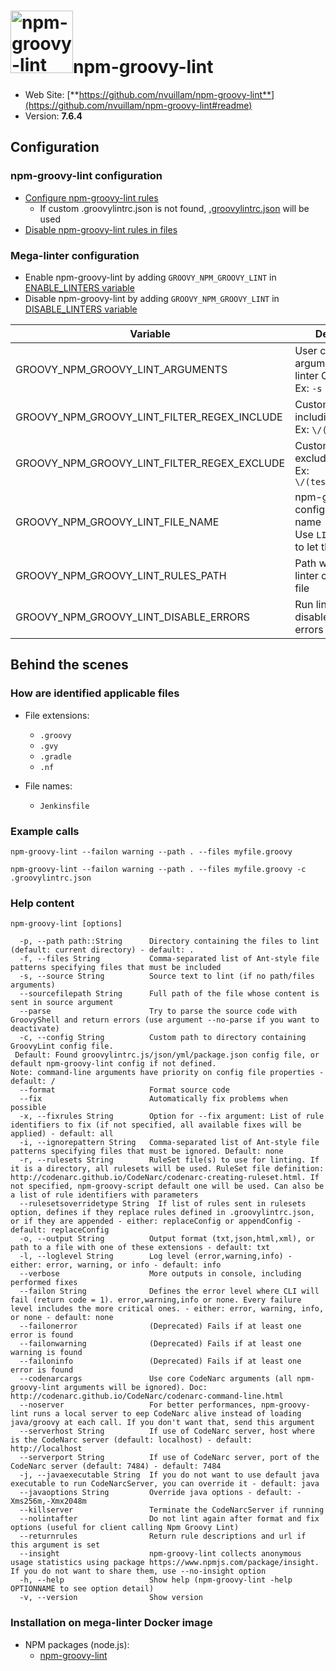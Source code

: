<!-- markdownlint-disable MD033 MD041 -->
<!-- Generated by .automation/build.py, please do not update manually -->
# <a href="https://github.com/nvuillam/npm-groovy-lint" target="blank" title="Visit linter Web Site"><img src="https://repository-images.githubusercontent.com/240214900/1dcdef80-773c-11ea-8c94-305acc58f5c6" alt="npm-groovy-lint" height="100px" class="megalinter-logo"></a>npm-groovy-lint

- Web Site: [**https://github.com/nvuillam/npm-groovy-lint**](https://github.com/nvuillam/npm-groovy-lint#readme)
- Version: **7.6.4**

## Configuration

### npm-groovy-lint configuration

- [Configure npm-groovy-lint rules](https://github.com/nvuillam/npm-groovy-lint#configuration)
  - If custom .groovylintrc.json is not found, [.groovylintrc.json](https://github.com/nvuillam/mega-linter/tree/master/TEMPLATES/.groovylintrc.json) will be used
- [Disable npm-groovy-lint rules in files](https://github.com/nvuillam/npm-groovy-lint#disabling-rules-in-source)

### Mega-linter configuration

- Enable npm-groovy-lint by adding `GROOVY_NPM_GROOVY_LINT` in [ENABLE_LINTERS variable](../index.md#activation-and-deactivation)
- Disable npm-groovy-lint by adding `GROOVY_NPM_GROOVY_LINT` in [DISABLE_LINTERS variable](../index.md#activation-and-deactivation)

| Variable | Description | Default value |
| ----------------- | -------------- | -------------- |
| GROOVY_NPM_GROOVY_LINT_ARGUMENTS | User custom arguments to add in linter CLI call<br/>Ex: `-s --foo "bar"` |  |
| GROOVY_NPM_GROOVY_LINT_FILTER_REGEX_INCLUDE | Custom regex including filter<br/>Ex: `\/(src\|lib)\/` | Include every file |
| GROOVY_NPM_GROOVY_LINT_FILTER_REGEX_EXCLUDE | Custom regex excluding filter<br/>Ex: `\/(test\|examples)\/` | Exclude no file |
| GROOVY_NPM_GROOVY_LINT_FILE_NAME | npm-groovy-lint configuration file name</br>Use `LINTER_DEFAULT` to let the linter find it | `.groovylintrc.json` |
| GROOVY_NPM_GROOVY_LINT_RULES_PATH | Path where to find linter configuration file | Workspace folder, then Mega-Linter default rules |
| GROOVY_NPM_GROOVY_LINT_DISABLE_ERRORS | Run linter but disable crash if errors found | `false` |

## Behind the scenes

### How are identified applicable files

- File extensions:
  - `.groovy`
  - `.gvy`
  - `.gradle`
  - `.nf`

- File names:
  - `Jenkinsfile`


### Example calls

```shell
npm-groovy-lint --failon warning --path . --files myfile.groovy
```

```shell
npm-groovy-lint --failon warning --path . --files myfile.groovy -c .groovylintrc.json
```


### Help content

```shell
npm-groovy-lint [options]

  -p, --path path::String      Directory containing the files to lint (default: current directory) - default: .
  -f, --files String           Comma-separated list of Ant-style file patterns specifying files that must be included
  -s, --source String          Source text to lint (if no path/files arguments)
  --sourcefilepath String      Full path of the file whose content is sent in source argument
  --parse                      Try to parse the source code with GroovyShell and return errors (use argument --no-parse if you want to deactivate)
  -c, --config String          Custom path to directory containing GroovyLint config file.
 Default: Found groovylintrc.js/json/yml/package.json config file, or default npm-groovy-lint config if not defined.
Note: command-line arguments have priority on config file properties - default: /
  --format                     Format source code
  --fix                        Automatically fix problems when possible
  -x, --fixrules String        Option for --fix argument: List of rule identifiers to fix (if not specified, all available fixes will be applied) - default: all
  -i, --ignorepattern String   Comma-separated list of Ant-style file patterns specifying files that must be ignored. Default: none
  -r, --rulesets String        RuleSet file(s) to use for linting. If it is a directory, all rulesets will be used. RuleSet file definition: http://codenarc.github.io/CodeNarc/codenarc-creating-ruleset.html. If not specified, npm-groovy-script default one will be used. Can also be a list of rule identifiers with parameters
  --rulesetsoverridetype String  If list of rules sent in rulesets option, defines if they replace rules defined in .groovylintrc.json, or if they are appended - either: replaceConfig or appendConfig - default: replaceConfig
  -o, --output String          Output format (txt,json,html,xml), or path to a file with one of these extensions - default: txt
  -l, --loglevel String        Log level (error,warning,info) - either: error, warning, or info - default: info
  --verbose                    More outputs in console, including performed fixes
  --failon String              Defines the error level where CLI will fail (return code = 1). error,warning,info or none. Every failure level includes the more critical ones. - either: error, warning, info, or none - default: none
  --failonerror                (Deprecated) Fails if at least one error is found
  --failonwarning              (Deprecated) Fails if at least one warning is found
  --failoninfo                 (Deprecated) Fails if at least one error is found
  --codenarcargs               Use core CodeNarc arguments (all npm-groovy-lint arguments will be ignored). Doc: http://codenarc.github.io/CodeNarc/codenarc-command-line.html
  --noserver                   For better performances, npm-groovy-lint runs a local server to eep CodeNarc alive instead of loading java/groovy at each call. If you don't want that, send this argument
  --serverhost String          If use of CodeNarc server, host where is the CodeNarc server (default: localhost) - default: http://localhost
  --serverport String          If use of CodeNarc server, port of the CodeNarc server (default: 7484) - default: 7484
  -j, --javaexecutable String  If you do not want to use default java executable to run CodeNarcServer, you can override it - default: java
  --javaoptions String         Override java options - default: -Xms256m,-Xmx2048m
  --killserver                 Terminate the CodeNarcServer if running
  --nolintafter                Do not lint again after format and fix options (useful for client calling Npm Groovy Lint)
  --returnrules                Return rule descriptions and url if this argument is set
  --insight                    npm-groovy-lint collects anonymous usage statistics using package https://www.npmjs.com/package/insight. If you do not want to share them, use --no-insight option
  -h, --help                   Show help (npm-groovy-lint -help OPTIONNAME to see option detail)
  -v, --version                Show version

```

### Installation on mega-linter Docker image

- NPM packages (node.js):
  - [npm-groovy-lint](https://www.npmjs.com/package/npm-groovy-lint)
